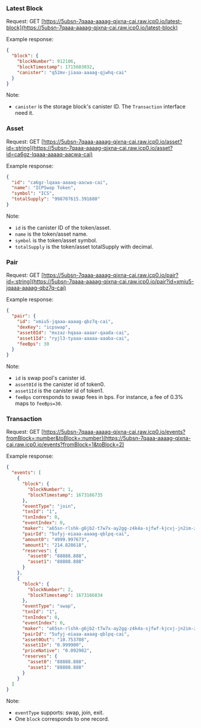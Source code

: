 ### Latest Block

Request: GET [https://5ubsn-7qaaa-aaaag-qjxna-cai.raw.icp0.io/latest-block](https://5ubsn-7qaaa-aaaag-qjxna-cai.raw.icp0.io/latest-block)

Example response:

```json
{
  "block": {
    "blockNumber": 912106,
    "blockTimestamp": 1715603032,
    "canister": "q52mv-jiaaa-aaaag-qjwhq-cai"
  }
}
```

Note: 

- `canister` is the storage block's canister ID. The `Transaction` interface need it.



### Asset

Request: GET [https://5ubsn-7qaaa-aaaag-qjxna-cai.raw.icp0.io/asset?id=:string](https://5ubsn-7qaaa-aaaag-qjxna-cai.raw.icp0.io/asset?id=ca6gz-lqaaa-aaaaq-aacwa-cai)

Example response:

```json
{
  "id": "ca6gz-lqaaa-aaaaq-aacwa-cai",
  "name": "ICPSwap Token",
  "symbol": "ICS",
  "totalSupply": "998707615.391680"
}
```

Note:

- `id` is the canister ID of the token/asset.
- `name` is the token/asset name.
- `symbol` is the token/asset symbol.
- `totalSupply` is the token/asset totalSupply with decimal.


### Pair

Request: GET [https://5ubsn-7qaaa-aaaag-qjxna-cai.raw.icp0.io/pair?id=:string](https://5ubsn-7qaaa-aaaag-qjxna-cai.raw.icp0.io/pair?id=xmiu5-jqaaa-aaaag-qbz7q-cai)

Example response:

```json
{
  "pair": {
    "id": "xmiu5-jqaaa-aaaag-qbz7q-cai",
    "dexKey": "icpswap",
    "asset0Id": "mxzaz-hqaaa-aaaar-qaada-cai",
    "asset1Id": "ryjl3-tyaaa-aaaaa-aaaba-cai",
    "feeBps": 30
  }
}
```

Note:

- `id` is swap pool's canister id.
- `asset0Id` is the canister id of token0.
- `asset1Id` is the canister id of token1.
- `feeBps` corresponds to swap fees in bps. For instance, a fee of 0.3% maps to `feeBps=30`.



### Transaction

Request: GET [https://5ubsn-7qaaa-aaaag-qjxna-cai.raw.icp0.io/events?fromBlock=:number&toBlock=:number](https://5ubsn-7qaaa-aaaag-qjxna-cai.raw.icp0.io/events?fromBlock=1&toBlock=2)

Example response:

```json
{
  "events": [
    {
      "block": {
        "blockNumber": 1,
        "blockTimestamp": 1673166735
      },
      "eventType": "join",
      "txnId": "1",
      "txnIndex": 0,
      "eventIndex": 0,
      "maker": "a65sn-rlshk-g6jb2-t7w7x-ay2gg-z4k4a-sjfwf-kjcvj-jn2im-z7syb-sqe",
      "pairId": "5ufyj-eiaaa-aaaag-qblpq-cai",
      "amount0": "4999.997673",
      "amount1": "214.828618",
      "reserves": {
        "asset0": "88888.888",
        "asset1": "88888.888"
      }
    },
    {
      "block": {
        "blockNumber": 2,
        "blockTimestamp": 1673166834
      },
      "eventType": "swap",
      "txnId": "1",
      "txnIndex": 0,
      "eventIndex": 0,
      "maker": "a65sn-rlshk-g6jb2-t7w7x-ay2gg-z4k4a-sjfwf-kjcvj-jn2im-z7syb-sqe",
      "pairId": "5ufyj-eiaaa-aaaag-qblpq-cai",
      "asset0Out": "10.753708",
      "asset1In": "0.999900",
      "priceNative": "0.092982",
      "reserves": {
        "asset0": "88888.888",
        "asset1": "88888.888"
      }
    }
  ]
}
```

Note:

- `eventType` supports: swap, join, exit.
- One `block` corresponds to one record.
